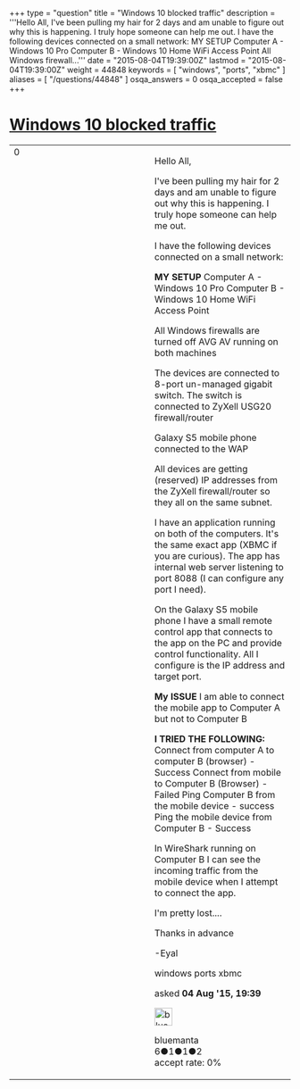 +++
type = "question"
title = "Windows 10 blocked traffic"
description = '''Hello All, I&#x27;ve been pulling my hair for 2 days and am unable to figure out why this is happening. I truly hope someone can help me out. I have the following devices connected on a small network: MY SETUP Computer A - Windows 10 Pro Computer B - Windows 10 Home WiFi Access Point All Windows firewall...'''
date = "2015-08-04T19:39:00Z"
lastmod = "2015-08-04T19:39:00Z"
weight = 44848
keywords = [ "windows", "ports", "xbmc" ]
aliases = [ "/questions/44848" ]
osqa_answers = 0
osqa_accepted = false
+++

<div class="headNormal">

# [Windows 10 blocked traffic](/questions/44848/windows-10-blocked-traffic)

</div>

<div id="main-body">

<div id="askform">

<table id="question-table" style="width:100%;"><colgroup><col style="width: 50%" /><col style="width: 50%" /></colgroup><tbody><tr class="odd"><td style="width: 30px; vertical-align: top"><div class="vote-buttons"><div id="post-44848-score" class="post-score" title="current number of votes">0</div><div id="favorite-count" class="favorite-count"></div></div></td><td><div id="item-right"><div class="question-body"><p>Hello All,</p><p>I've been pulling my hair for 2 days and am unable to figure out why this is happening. I truly hope someone can help me out.</p><p>I have the following devices connected on a small network:</p><p><strong>MY SETUP</strong> Computer A - Windows 10 Pro Computer B - Windows 10 Home WiFi Access Point</p><p>All Windows firewalls are turned off AVG AV running on both machines</p><p>The devices are connected to 8-port un-managed gigabit switch. The switch is connected to ZyXell USG20 firewall/router</p><p>Galaxy S5 mobile phone connected to the WAP</p><p>All devices are getting (reserved) IP addresses from the ZyXell firewall/router so they all on the same subnet.</p><p>I have an application running on both of the computers. It's the same exact app (XBMC if you are curious). The app has internal web server listening to port 8088 (I can configure any port I need).</p><p>On the Galaxy S5 mobile phone I have a small remote control app that connects to the app on the PC and provide control functionality. All I configure is the IP address and target port.</p><p><strong>My ISSUE</strong> I am able to connect the mobile app to Computer A but not to Computer B</p><p><strong>I TRIED THE FOLLOWING:</strong> Connect from computer A to computer B (browser) - Success Connect from mobile to Computer B (Browser) - Failed Ping Computer B from the mobile device - success Ping the mobile device from Computer B - Success</p><p>In WireShark running on Computer B I can see the incoming traffic from the mobile device when I attempt to connect the app.</p><p>I'm pretty lost....</p><p>Thanks in advance</p><p>-Eyal</p></div><div id="question-tags" class="tags-container tags">windows ports xbmc</div><div id="question-controls" class="post-controls"></div><div class="post-update-info-container"><div class="post-update-info post-update-info-user"><p>asked <strong>04 Aug '15, 19:39</strong></p><img src="https://secure.gravatar.com/avatar/00b0f0a8a0e775ea4eb0588629fc4ae8?s=32&amp;d=identicon&amp;r=g" class="gravatar" width="32" height="32" alt="bluemanta&#39;s gravatar image" /><p>bluemanta<br />
<span class="score" title="6 reputation points">6</span><span title="1 badges"><span class="badge1">●</span><span class="badgecount">1</span></span><span title="1 badges"><span class="silver">●</span><span class="badgecount">1</span></span><span title="2 badges"><span class="bronze">●</span><span class="badgecount">2</span></span><br />
<span class="accept_rate" title="Rate of the user&#39;s accepted answers">accept rate:</span> <span title="bluemanta has no accepted answers">0%</span></p></div></div><div id="comments-container-44848" class="comments-container"></div><div id="comment-tools-44848" class="comment-tools"></div><div class="clear"></div><div id="comment-44848-form-container" class="comment-form-container"></div><div class="clear"></div></div></td></tr></tbody></table>

</div>

</div>

